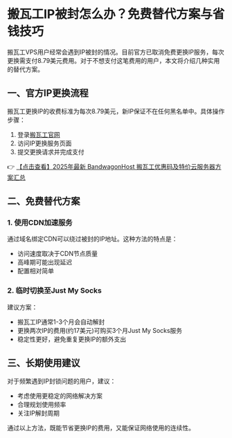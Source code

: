 # 搬瓦工IP被封怎么办？免费替代方案与省钱技巧

搬瓦工VPS用户经常会遇到IP被封的情况。目前官方已取消免费更换IP服务，每次更换需支付8.79美元费用。对于不想支付这笔费用的用户，本文将介绍几种实用的替代方案。

## 一、官方IP更换流程

搬瓦工更换IP的收费标准为每次8.79美元，新IP保证不在任何黑名单中。具体操作步骤：

1. 登录[搬瓦工官网](https://bit.ly/banwagon)
2. 访问IP更换服务页面
3. 提交更换请求并完成支付

👉 [【点击查看】2025年最新 BandwagonHost 搬瓦工优惠码及特价云服务器方案汇总](https://bit.ly/banwagon)

## 二、免费替代方案

### 1. 使用CDN加速服务

通过域名绑定CDN可以绕过被封的IP地址。这种方法的特点是：
- 访问速度取决于CDN节点质量
- 高峰期可能出现延迟
- 配置相对简单

### 2. 临时切换至Just My Socks

建议方案：
- 搬瓦工IP通常1-3个月会自动解封
- 更换两次IP的费用(约17美元)可购买3个月Just My Socks服务
- 稳定性更好，避免重复更换IP的额外支出

## 三、长期使用建议

对于频繁遇到IP封锁问题的用户，建议：
- 考虑使用更稳定的网络解决方案
- 合理规划使用频率
- 关注IP解封周期

通过以上方法，既能节省更换IP的费用，又能保证网络使用的连续性。